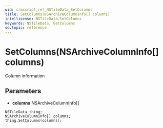 ```yaml
---
uid: crmscript_ref_NSTileData_SetColumns
title: SetColumns(NSArchiveColumnInfo[] columns)
intellisense: NSTileData.SetColumns
keywords: NSTileData, GetColumns
so.topic: reference
---
```


# SetColumns(NSArchiveColumnInfo[] columns)

Column information

## Parameters

* **columns** NSArchiveColumnInfo[]

```crmscript
NSTileData thing;
NSArchiveColumnInfo[] columns;
thing.SetColumns(columns);
```

